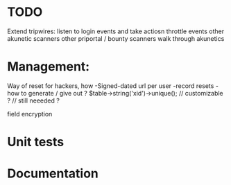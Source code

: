# TODO

Extend tripwires:
listen to login events and take actiosn
throttle events
other akunetic scanners
other priportal / bounty scanners
walk through akunetics


# Management:
Way of reset for hackers, how
-Signed-dated url per user
-record resets
-how to generate / give out ?
$table->string('xid')->unique(); // customizable ? // still neeeded ?

field encryption

# Unit tests

# Documentation
